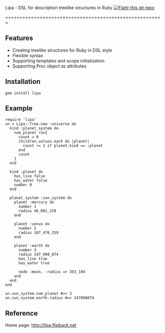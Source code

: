 Lipa - DSL for description treelike structures in Ruby [![Flattr this git repo](http://api.flattr.com/button/flattr-badge-large.png)](https://flattr.com/submit/auto?user_id=flipback&url=https://github.com/flipback/lipa&title=lipa&language=en_GB&tags=github&category=software)

=======================================================

Features
------------------------------------------------------
- Creating treelike structures for Ruby in DSL style
- Flexible syntax
- Supporting templates and scope initialization
- Supporting Proc object as attributes

Installation
-----------------------------------------------------
`gem install lipa`

Example
------------------------------------------------------

    require 'lipa'
    un = Lipa::Tree.new :universe do 
      kind :planet_system do
        num_planet run{
          count = 0
          children.values.each do |planet|
            count += 1 if planet.kind == :planet
          end
          count
        }
      end

      kind :planet do 
        has_live false
        has_water false
        number 0
      end

      planet_system :sun_system do 
        planet :mercury do 
          number 1
          radius 46_001_210 
        end

        planet :venus do 
          number 2
          radius 107_476_259
        end

        planet :earth do 
          number 3
          radius 147_098_074
          has_live true
          has_water true

          node :moon, :radius => 363_104
        end
      end
    end

    un.sun_system.num_planet #=> 3
    un.sun_system.earth.radius #=> 147098074

Reference
----------------------------------
Home page: http://lipa.flipback.net
